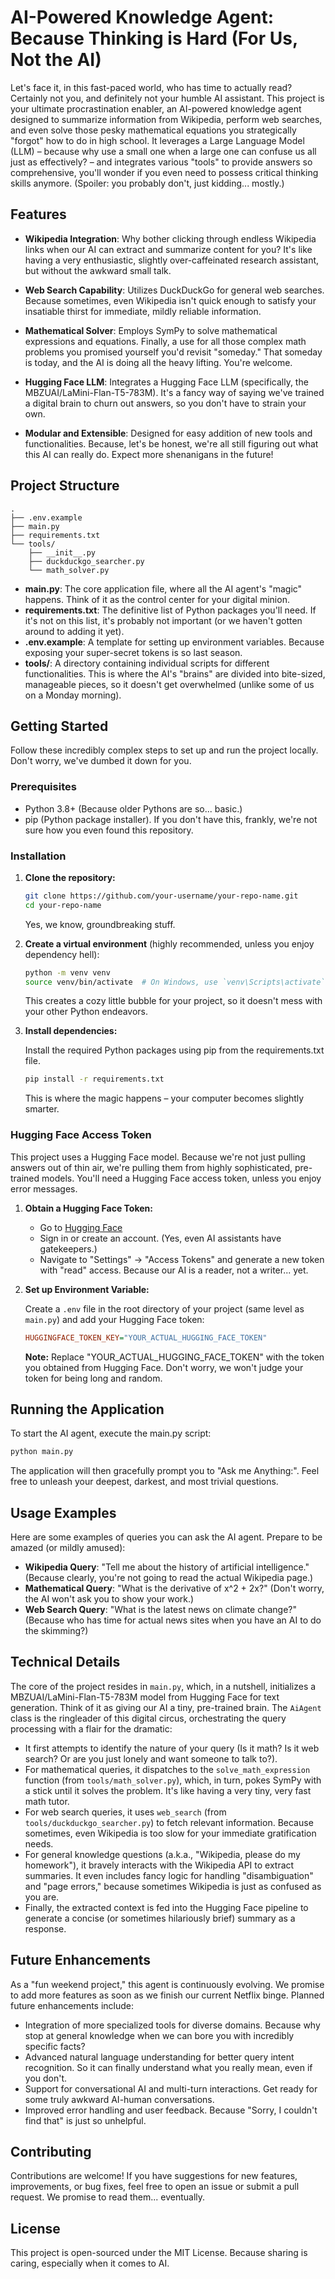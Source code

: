 # AI-Powered Knowledge Agent: Because Thinking is Hard (For Us, Not the AI)

Let's face it, in this fast-paced world, who has time to actually read? Certainly not you, and definitely not your humble AI assistant. This project is your ultimate procrastination enabler, an AI-powered knowledge agent designed to summarize information from Wikipedia, perform web searches, and even solve those pesky mathematical equations you strategically "forgot" how to do in high school. It leverages a Large Language Model (LLM) – because why use a small one when a large one can confuse us all just as effectively? – and integrates various "tools" to provide answers so comprehensive, you'll wonder if you even need to possess critical thinking skills anymore. (Spoiler: you probably don't, just kidding... mostly.)

## Features

- **Wikipedia Integration**: Why bother clicking through endless Wikipedia links when our AI can extract and summarize content for you? It's like having a very enthusiastic, slightly over-caffeinated research assistant, but without the awkward small talk.

- **Web Search Capability**: Utilizes DuckDuckGo for general web searches. Because sometimes, even Wikipedia isn't quick enough to satisfy your insatiable thirst for immediate, mildly reliable information.

- **Mathematical Solver**: Employs SymPy to solve mathematical expressions and equations. Finally, a use for all those complex math problems you promised yourself you'd revisit "someday." That someday is today, and the AI is doing all the heavy lifting. You're welcome.

- **Hugging Face LLM**: Integrates a Hugging Face LLM (specifically, the MBZUAI/LaMini-Flan-T5-783M). It's a fancy way of saying we've trained a digital brain to churn out answers, so you don't have to strain your own.

- **Modular and Extensible**: Designed for easy addition of new tools and functionalities. Because, let's be honest, we're all still figuring out what this AI can really do. Expect more shenanigans in the future!

## Project Structure

```
.
├── .env.example
├── main.py
├── requirements.txt
└── tools/
    ├── __init__.py
    ├── duckduckgo_searcher.py
    └── math_solver.py
```

- **main.py**: The core application file, where all the AI agent's "magic" happens. Think of it as the control center for your digital minion.
- **requirements.txt**: The definitive list of Python packages you'll need. If it's not on this list, it's probably not important (or we haven't gotten around to adding it yet).
- **.env.example**: A template for setting up environment variables. Because exposing your super-secret tokens is so last season.
- **tools/**: A directory containing individual scripts for different functionalities. This is where the AI's "brains" are divided into bite-sized, manageable pieces, so it doesn't get overwhelmed (unlike some of us on a Monday morning).

## Getting Started

Follow these incredibly complex steps to set up and run the project locally. Don't worry, we've dumbed it down for you.

### Prerequisites

- Python 3.8+ (Because older Pythons are so... basic.)
- pip (Python package installer). If you don't have this, frankly, we're not sure how you even found this repository.

### Installation

1. **Clone the repository:**

   ```bash
   git clone https://github.com/your-username/your-repo-name.git
   cd your-repo-name
   ```
   
   Yes, we know, groundbreaking stuff.

2. **Create a virtual environment** (highly recommended, unless you enjoy dependency hell):

   ```bash
   python -m venv venv
   source venv/bin/activate  # On Windows, use `venv\Scripts\activate`
   ```
   
   This creates a cozy little bubble for your project, so it doesn't mess with your other Python endeavors.

3. **Install dependencies:**
   
   Install the required Python packages using pip from the requirements.txt file.

   ```bash
   pip install -r requirements.txt
   ```
   
   This is where the magic happens – your computer becomes slightly smarter.

### Hugging Face Access Token

This project uses a Hugging Face model. Because we're not just pulling answers out of thin air, we're pulling them from highly sophisticated, pre-trained models. You'll need a Hugging Face access token, unless you enjoy error messages.

1. **Obtain a Hugging Face Token:**
   - Go to [Hugging Face](https://huggingface.co/)
   - Sign in or create an account. (Yes, even AI assistants have gatekeepers.)
   - Navigate to "Settings" -> "Access Tokens" and generate a new token with "read" access. Because our AI is a reader, not a writer... yet.

2. **Set up Environment Variable:**
   
   Create a `.env` file in the root directory of your project (same level as `main.py`) and add your Hugging Face token:

   ```ini
   HUGGINGFACE_TOKEN_KEY="YOUR_ACTUAL_HUGGING_FACE_TOKEN"
   ```
   
   **Note:** Replace "YOUR_ACTUAL_HUGGING_FACE_TOKEN" with the token you obtained from Hugging Face. Don't worry, we won't judge your token for being long and random.

## Running the Application

To start the AI agent, execute the main.py script:

```bash
python main.py
```

The application will then gracefully prompt you to "Ask me Anything:". Feel free to unleash your deepest, darkest, and most trivial questions.

## Usage Examples

Here are some examples of queries you can ask the AI agent. Prepare to be amazed (or mildly amused):

- **Wikipedia Query**: "Tell me about the history of artificial intelligence." (Because clearly, you're not going to read the actual Wikipedia page.)
- **Mathematical Query**: "What is the derivative of x^2 + 2x?" (Don't worry, the AI won't ask you to show your work.)
- **Web Search Query**: "What is the latest news on climate change?" (Because who has time for actual news sites when you have an AI to do the skimming?)

## Technical Details

The core of the project resides in `main.py`, which, in a nutshell, initializes a MBZUAI/LaMini-Flan-T5-783M model from Hugging Face for text generation. Think of it as giving our AI a tiny, pre-trained brain. The `AiAgent` class is the ringleader of this digital circus, orchestrating the query processing with a flair for the dramatic:

- It first attempts to identify the nature of your query (Is it math? Is it web search? Or are you just lonely and want someone to talk to?).
- For mathematical queries, it dispatches to the `solve_math_expression` function (from `tools/math_solver.py`), which, in turn, pokes SymPy with a stick until it solves the problem. It's like having a very tiny, very fast math tutor.
- For web search queries, it uses `web_search` (from `tools/duckduckgo_searcher.py`) to fetch relevant information. Because sometimes, even Wikipedia is too slow for your immediate gratification needs.
- For general knowledge questions (a.k.a., "Wikipedia, please do my homework"), it bravely interacts with the Wikipedia API to extract summaries. It even includes fancy logic for handling "disambiguation" and "page errors," because sometimes Wikipedia is just as confused as you are.
- Finally, the extracted context is fed into the Hugging Face pipeline to generate a concise (or sometimes hilariously brief) summary as a response.

## Future Enhancements

As a "fun weekend project," this agent is continuously evolving. We promise to add more features as soon as we finish our current Netflix binge. Planned future enhancements include:

- Integration of more specialized tools for diverse domains. Because why stop at general knowledge when we can bore you with incredibly specific facts?
- Advanced natural language understanding for better query intent recognition. So it can finally understand what you really mean, even if you don't.
- Support for conversational AI and multi-turn interactions. Get ready for some truly awkward AI-human conversations.
- Improved error handling and user feedback. Because "Sorry, I couldn't find that" is just so unhelpful.

## Contributing

Contributions are welcome! If you have suggestions for new features, improvements, or bug fixes, feel free to open an issue or submit a pull request. We promise to read them... eventually.

## License

This project is open-sourced under the MIT License. Because sharing is caring, especially when it comes to AI.
